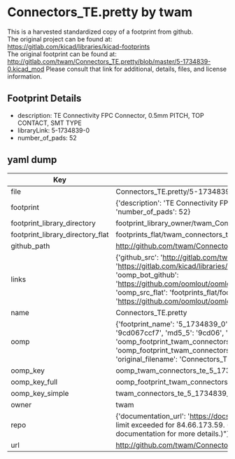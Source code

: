 # Connectors_TE.pretty by twam  
This is a harvested standardized copy of a footprint from github.  
The original project can be found at:  
https://gitlab.com/kicad/libraries/kicad-footprints  
The original footprint can be found at:
http://gitlab.com/twam/Connectors_TE.pretty/blob/master/5-1734839-0.kicad_mod
Please consult that link for additional, details, files, and license information.  
## Footprint Details
* description: TE Connectivity FPC Connector, 0.5mm PITCH, TOP CONTACT, SMT TYPE  
* libraryLink: 5-1734839-0  
* number_of_pads: 52  
## yaml dump  
| Key | Value |  
| --- | --- |  
| file | Connectors_TE.pretty/5-1734839-0.kicad_mod |  
| footprint | {'description': 'TE Connectivity FPC Connector, 0.5mm PITCH, TOP CONTACT, SMT TYPE', 'libraryLink': '5-1734839-0', 'number_of_pads': 52} |  
| footprint_library_directory | footprint_library_owner/twam_Connectors_TE.pretty |  
| footprint_library_directory_flat | footprints_flat/twam_connectors_te_5_1734839_0/working |  
| github_path | http://github.com/twam/Connectors_TE.pretty/blob/master/5-1734839-0.kicad_mod |  
| links | {'github_src': 'http://gitlab.com/twam/Connectors_TE.pretty/blob/master/5-1734839-0.kicad_mod', 'github_src_repo': 'https://gitlab.com/kicad/libraries/kicad-footprints', 'oomp_bot': 'footprints/twam_connectors_te_5_1734839_0/working', 'oomp_bot_github': 'https://github.com/oomlout/oomlout_oomp_footprint_bot/tree/main/footprints/twam_connectors_te_5_1734839_0/working', 'oomp_src_flat': 'footprints_flat/footprints_flat/twam_connectors_te_5_1734839_0/working', 'oomp_src_flat_github': 'https://github.com/oomlout/oomlout_oomp_footprint_src/tree/main/footprints_flat/twam_connectors_te_5_1734839_0/working'} |  
| name | Connectors_TE.pretty |  
| oomp | {'footprint_name': '5_1734839_0', 'library_name': 'connectors_te', 'md5': '9cd067ccf72fdd2b331ac2842658b824', 'md5_10': '9cd067ccf7', 'md5_5': '9cd06', 'md5_6': '9cd067', 'oomp_key': 'oomp_twam_connectors_te_5_1734839_0', 'oomp_key_extra': 'oomp_footprint_twam_connectors_te_5_1734839_0', 'oomp_key_full': 'oomp_footprint_twam_connectors_te_5_1734839_0_9cd067', 'oomp_key_simple': 'twam_connectors_te_5_1734839_0', 'original_filename': 'Connectors_TE.pretty/5-1734839-0.kicad_mod', 'owner_name': 'twam'} |  
| oomp_key | oomp_twam_connectors_te_5_1734839_0 |  
| oomp_key_full | oomp_footprint_twam_connectors_te_5_1734839_0 |  
| oomp_key_simple | twam_connectors_te_5_1734839_0 |  
| owner | twam |  
| repo | {'documentation_url': 'https://docs.github.com/rest/overview/resources-in-the-rest-api#rate-limiting', 'message': "API rate limit exceeded for 84.66.173.59. (But here's the good news: Authenticated requests get a higher rate limit. Check out the documentation for more details.)"} |  
| url | http://github.com/twam/Connectors_TE.pretty |  

